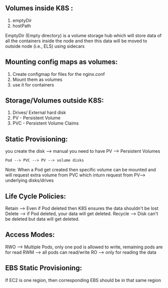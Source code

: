 Volumes inside K8S :
------------------------
1) emptyDir
2) hostPath

EmptyDir (Empty directory) is a volume storage hub which will store data of all the containers inside the node and then this data will be moved to outside node (i.e., ELS) using  sidecars

Mounting config maps as volumes:
--------------------------------
1) Create configmap for files for the nginx.conf
2) Mount them as volumes
3) use it for containers

Storage/Volumes outside K8S:
-----------------------------
1) Drives/ External hard disk
2) PV - Persistent Volume
3) PVC - Persistent Volume Claims

Static Provisioning:
---------------------
you create the disk --> manual
you need to have PV --> Persistent Volumes

```
Pod --> PVC --> PV --> volume disks
```
Note: When a Pod get created then specific volume can be mounted and will request extra volume from PVC which inturn request from PV--> underlying disks/drives

Life Cycle Policies:
---------------------
Retain --> Even if Pod deleted then K8S ensures the data shouldn't be lost
Delete --> if Pod deleted, your data will get deleted.
Recycle --> Disk can't be deleted but data will get deleted.

Access Modes:
--------------
RWO --> Multiple Pods, only one pod is allowed to write, remaining pods are for read
RWM --> all pods can read/write
RO  --> only for reading the data

EBS Static Provisioning:
----------------------------
If EC2 is one region, then corresponding EBS should be in that same region
